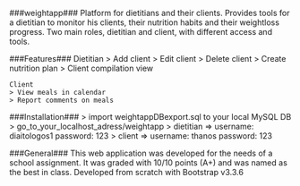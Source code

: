 ###weightapp###
Platform for dietitians and their clients. Provides tools for a dietitian to monitor his clients, their nutrition habits and their weightloss progress. Two main roles, dietitian and client, with different access and tools.

###Features###
	Dietitian
	> Add client
	> Edit client
	> Delete client
	> Create nutrition plan
	> Client compilation view

	Client
	> View meals in calendar
	> Report comments on meals

###Installation###
	> import weightappDBexport.sql to your local MySQL DB
	> go_to_your_localhost_adress/weightapp
	> dietitian => username: diaitologos1 password: 123
	> client => username: thanos password: 123

###General###
This web application was developed for the needs of a school assignment. It was graded with 10/10 points (A+) and was named as the best in class. Developed from scratch with Bootstrap v3.3.6
